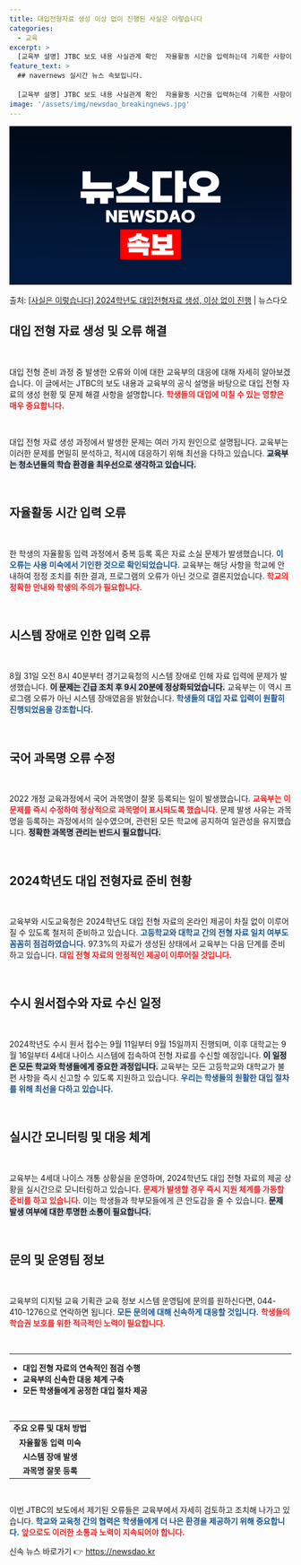 ```yaml
---
title: 대입전형자료 생성 이상 없이 진행된 사실은 이렇습니다
categories:
  - 교육
excerpt: >
  [교육부 설명] JTBC 보도 내용 사실관계 확인  자율활동 시간을 입력하는데 기록한 사항이 하나 더 생기거…
feature_text: >
  ## navernews 실시간 뉴스 속보입니다.

  [교육부 설명] JTBC 보도 내용 사실관계 확인  자율활동 시간을 입력하는데 기록한 사항이 하나 더 생기거…
image: '/assets/img/newsdao_breakingnews.jpg'
---
```


![뉴스다오 속보](/assets/img/newsdao_breakingnews.jpg)

<p>출처: <a href="https://newsdao.kr/1864" rel="dofollow">[사실은 이렇습니다] 2024학년도 대입전형자료 생성, 이상 없이 진행</a> | 뉴스다오</p>

<h2 data-ke-size="size26">대입 전형 자료 생성 및 오류 해결</h2>

<p data-ke-size="size16">&nbsp;</p>

대입 전형 준비 과정 중 발생한 오류와 이에 대한 교육부의 대응에 대해 자세히 알아보겠습니다. 이 글에서는 JTBC의 보도 내용과 교육부의 공식 설명을 바탕으로 대입 전형 자료의 생성 현황 및 문제 해결 사항을 설명합니다. <b><span style="color: #ee2323;">학생들의 대입에 미칠 수 있는 영향은 매우 중요합니다.</span></b> 

<p data-ke-size="size16">&nbsp;</p>

대입 전형 자료 생성 과정에서 발생한 문제는 여러 가지 원인으로 설명됩니다. 교육부는 이러한 문제를 면밀히 분석하고, 적시에 대응하기 위해 최선을 다하고 있습니다. <b><span style="background-color: #21538527;">교육부는 청소년들의 학습 환경을 최우선으로 생각하고 있습니다.</span></b> 

<p data-ke-size="size16">&nbsp;</p>

<h2 data-ke-size="size26">자율활동 시간 입력 오류</h2>

<p data-ke-size="size16">&nbsp;</p>

한 학생의 자율활동 입력 과정에서 중복 등록 혹은 자료 소실 문제가 발생했습니다. <b><span style="color: #1a5490;">이 오류는 사용 미숙에서 기인한 것으로 확인되었습니다.</span></b> 교육부는 해당 사항을 학교에 안내하여 정정 조치를 취한 결과, 프로그램의 오류가 아닌 것으로 결론지었습니다. <b><span style="color: #ee2323;">학교의 정확한 안내와 학생의 주의가 필요합니다.</span></b>

<p data-ke-size="size16">&nbsp;</p>

<h2 data-ke-size="size26">시스템 장애로 인한 입력 오류</h2>

<p data-ke-size="size16">&nbsp;</p>

8월 31일 오전 8시 40분부터 경기교육청의 시스템 장애로 인해 자료 입력에 문제가 발생했습니다. <b><span style="background-color: #21538527;">이 문제는 긴급 조치 후 9시 20분에 정상화되었습니다.</span></b> 교육부는 이 역시 프로그램 오류가 아닌 시스템 장애였음을 밝혔습니다. <b><span style="color: #1a5490;">학생들의 대입 자료 입력이 원활히 진행되었음을 강조합니다.</span></b>

<p data-ke-size="size16">&nbsp;</p>

<h2 data-ke-size="size26">국어 과목명 오류 수정</h2>

<p data-ke-size="size16">&nbsp;</p>

2022 개정 교육과정에서 국어 과목명이 잘못 등록되는 일이 발생했습니다. <b><span style="color: #ee2323;">교육부는 이 문제를 즉시 수정하여 정상적으로 과목명이 표시되도록 했습니다.</span></b> 문제 발생 사유는 과목명을 등록하는 과정에서의 실수였으며, 관련된 모든 학교에 공지하여 일관성을 유지했습니다. <b><span style="background-color: #21538527;">정확한 과목명 관리는 반드시 필요합니다.</span></b>

<p data-ke-size="size16">&nbsp;</p>

<h2 data-ke-size="size26">2024학년도 대입 전형자료 준비 현황</h2>

<p data-ke-size="size16">&nbsp;</p>

교육부와 시도교육청은 2024학년도 대입 전형 자료의 온라인 제공이 차질 없이 이루어질 수 있도록 철저히 준비하고 있습니다. <b><span style="color: #1a5490;">고등학교와 대학교 간의 전형 자료 일치 여부도 꼼꼼히 점검하였습니다.</span></b> 97.3%의 자료가 생성된 상태에서 교육부는 다음 단계를 준비하고 있습니다. <b><span style="color: #ee2323;">대입 전형 자료의 안정적인 제공이 이루어질 것입니다.</span></b>

<p data-ke-size="size16">&nbsp;</p>

<h2 data-ke-size="size26">수시 원서접수와 자료 수신 일정</h2>

<p data-ke-size="size16">&nbsp;</p>

2024학년도 수시 원서 접수는 9월 11일부터 9월 15일까지 진행되며, 이후 대학교는 9월 16일부터 4세대 나이스 시스템에 접속하여 전형 자료를 수신할 예정입니다. <b><span style="background-color: #21538527;">이 일정은 모든 학교와 학생들에게 중요한 과정입니다.</span></b> 교육부는 모든 고등학교와 대학교가 불편 사항을 즉시 신고할 수 있도록 지원하고 있습니다. <b><span style="color: #1a5490;">우리는 학생들의 원활한 대입 절차를 위해 최선을 다하고 있습니다.</span></b>

<p data-ke-size="size16">&nbsp;</p>

<h2 data-ke-size="size26">실시간 모니터링 및 대응 체계</h2>

<p data-ke-size="size16">&nbsp;</p>

교육부는 4세대 나이스 개통 상황실을 운영하며, 2024학년도 대입 전형 자료의 제공 상황을 실시간으로 모니터링하고 있습니다. <b><span style="color: #ee2323;">문제가 발생할 경우 즉시 지원 체계를 가동할 준비를 하고 있습니다.</span></b> 이는 학생들과 학부모들에게 큰 안도감을 줄 수 있습니다. <b><span style="background-color: #21538527;">문제 발생 여부에 대한 투명한 소통이 필요합니다.</span></b>

<p data-ke-size="size16">&nbsp;</p>

<h2 data-ke-size="size26">문의 및 운영팀 정보</h2>

<p data-ke-size="size16">&nbsp;</p>

교육부의 디지털 교육 기획관 교육 정보 시스템 운영팀에 문의를 원하신다면, 044-410-1276으로 연락하면 됩니다. <b><span style="color: #1a5490;">모든 문의에 대해 신속하게 대응할 것입니다.</span></b> <b><span style="color: #ee2323;">학생들의 학습권 보호를 위한 적극적인 노력이 필요합니다.</span></b>

<p data-ke-size="size16">&nbsp;</p>

<hr>
<ul>
    <li><b>대입 전형 자료의 연속적인 점검 수행</b></li>
    <li><b>교육부의 신속한 대응 체계 구축</b></li>
    <li><b>모든 학생들에게 공정한 대입 절차 제공</b></li>
</ul>

<p data-ke-size="size16">&nbsp;</p>

<table style="width: 100%;">
    <tbody>
        <tr>
            <td style="text-align: center; height: 17px;"><b>주요 오류 및 대처 방법</b></td>
        </tr>
        <tr>
            <td style="text-align: center; height: 17px;"><b>자율활동 입력 미숙</b></td>
        </tr>
        <tr>
            <td style="text-align: center; height: 17px;"><b>시스템 장애 발생</b></td>
        </tr>
        <tr>
            <td style="text-align: center; height: 17px;"><b>과목명 잘못 등록</b></td>
        </tr>
    </tbody>
</table>

<p data-ke-size="size16">&nbsp;</p>

이번 JTBC의 보도에서 제기된 오류들은 교육부에서 자세히 검토하고 조치해 나가고 있습니다. <b><span style="color: #1a5490;">학교와 교육청 간의 협력은 학생들에게 더 나은 환경을 제공하기 위해 중요합니다.</span></b> <b><span style="color: #ee2323;">앞으로도 이러한 소통과 노력이 지속되어야 합니다.</span></b> 

신속 뉴스 바로가기 👉 <a href="https://newsdao.kr" rel="dofollow">https://newsdao.kr</a>


